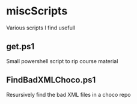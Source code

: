 # miscScripts
Various scripts I find usefull

## get.ps1
Small powershell script to rip course material

## FindBadXMLChoco.ps1
Resursively find the bad XML files in a choco repo